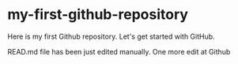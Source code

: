 # my-first-github-repository
Here is my first Github repository. Let's get started with GitHub.

READ.md file has been just edited manually. One more edit at Github

